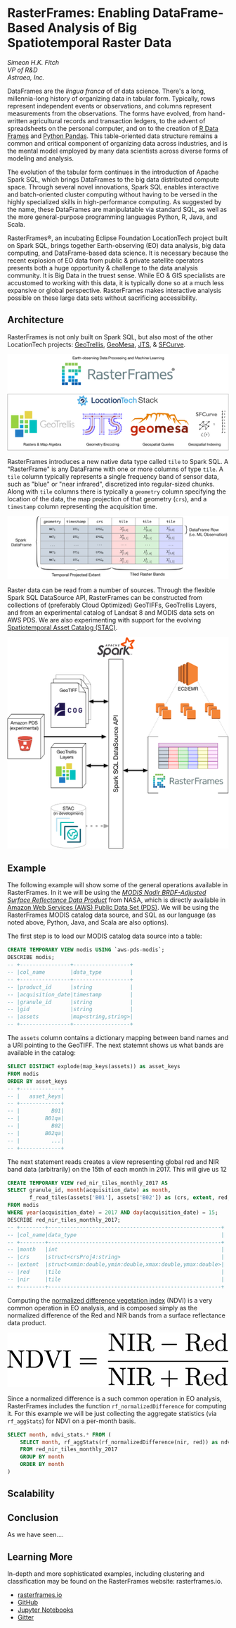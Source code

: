 # RasterFrames: Enabling DataFrame-Based Analysis of Big Spatiotemporal Raster Data

_Simeon H.K. Fitch_  
_VP of R&D_  
_Astraea, Inc._  

DataFrames are the _lingua franca_ of of data science. There's a long,
millennia-long history of organizing data in tabular form. Typically, rows
represent independent events or observations, and columns represent measurements
from the observations. The forms have evolved, from hand-written agricultural
records and transaction ledgers, to the advent of spreadsheets on the personal
computer, and on to the creation of [R Data Frames][R] and [Python
Pandas][Pandas]. This table-oriented data structure remains a common and
critical component of organizing data across industries, and is the mental model
employed by many data scientists across diverse forms of modeling and analysis. 

The evolution of the tabular form continues in the introduction of Apache Spark
SQL, which brings DataFrames to the big data distributed compute space. Through
several novel innovations, Spark SQL enables interactive and batch-oriented
cluster computing without having to be versed in the highly specialized skills
in high-performance computing. As suggested by the name, these DataFrames are
manipulatable via standard SQL, as well as the more general-purpose programming
languages Python, R, Java, and Scala.

RasterFrames®, an incubating Eclipse Foundation LocationTech project built on
Spark SQL, brings together Earth-observing (EO) data analysis, big data
computing, and DataFrame-based data science. It is necessary because the recent
explosion of EO data from public & private satellite operators presents both a
huge opportunity & challenge to the data analysis community. It is Big Data in
the truest sense. While EO & GIS specialists are accustomed to working with this
data, it is typically done so at a much less expansive or global perspective.
RasterFrames makes interactive analysis possible on these large data sets
without sacrificing accessibility.

## Architecture

RasterFrames is not only built on Spark SQL, but also most of the other
LocationTech projects: [GeoTrellis](https://geotrellis.io/),
[GeoMesa](https://www.geomesa.org/), [JTS](https://github.com/locationtech/jts),
& [SFCurve](https://github.com/locationtech/sfcurve).

![LocationTech Stack](rasterframes-locationtech-stack.png)

RasterFrames introduces a new native data type called `tile` to Spark SQL. A
"RasterFrame" is any DataFrame with one or more columns of type `tile`. A `tile`
column typically represents a single frequency band of sensor data, such as
"blue" or "near infrared", discretized into regular-sized chunks. Along with
`tile` columns there is typically a `geometry` column specifying the location of
the data, the map projection of that geometry (`crs`), and a `timestamp` column
representing the acquisition time.

![RasterFrame Anatomy](rasterframe-anatomy.png)

Raster data can be read from a number of sources. Through the flexible Spark SQL
DataSource API, RasterFrames can be constructed from collections of (preferably
Cloud Optimized) GeoTIFFs, GeoTrellis Layers, and from an experimental catalog
of Landsat 8 and MODIS data sets on AWS PDS. We are also experimenting with
support for the evolving [Spatiotemporal Asset Catalog (STAC)][STAC].

![RasterFrames data sources](rasterframes-data-sources.png)

## Example

The following example will show some of the general operations available in
RasterFrames. In it we will be using the [_MODIS Nadir BRDF-Adjusted Surface
Reflectance Data Product_][NBAR] from NASA, which is directly available in [Amazon
Web Services (AWS) Public Data Set (PDS)][PDS]. We will be using the RasterFrames
MODIS catalog data source, and SQL as our language (as noted above, Python,
Java, and Scala are also options). 

The first step is to load our MODIS catalog data source into a table:

```sql
CREATE TEMPORARY VIEW modis USING `aws-pds-modis`;
DESCRIBE modis;
-- +----------------+------------------+
-- |col_name        |data_type         |
-- +----------------+------------------+
-- |product_id      |string            |
-- |acquisition_date|timestamp         |
-- |granule_id      |string            |
-- |gid             |string            |
-- |assets          |map<string,string>|
-- +----------------+------------------+
```

The `assets` column contains a dictionary mapping between band names and a URI
pointing to the GeoTIFF. The next statemnt shows us what bands are available in
the catalog:

```sql
SELECT DISTINCT explode(map_keys(assets)) as asset_keys
FROM modis
ORDER BY asset_keys
-- +-------------+
-- |   asset_keys|
-- +-------------+
-- |          B01|
-- |        B01qa|
-- |          B02|
-- |        B02qa|
-- |          ...|
-- +-------------+
```

The next statement reads creates a view representing global red and NIR band
data (arbitrarily) on the 15th of each month in 2017. This will give us 12 

```sql
CREATE TEMPORARY VIEW red_nir_tiles_monthly_2017 AS
SELECT granule_id, month(acquisition_date) as month, 
       f_read_tiles(assets['B01'], assets['B02']) as (crs, extent, red, nir)
FROM modis
WHERE year(acquisition_date) = 2017 AND day(acquisition_date) = 15;
DESCRIBE red_nir_tiles_monthly_2017;
-- +--------+-------------------------------------------------------+
-- |col_name|data_type                                              |
-- +--------+-------------------------------------------------------+
-- |month   |int                                                    |
-- |crs     |struct<crsProj4:string>                                |
-- |extent  |struct<xmin:double,ymin:double,xmax:double,ymax:double>|
-- |red     |tile                                                   |
-- |nir     |tile                                                   |
-- +--------+-------------------------------------------------------+
```

Computing the [normalized difference vegetation index][NDVI] (NDVI) is a very
common operation in EO analysis, and is composed simply as the normalized
difference of the Red and NIR bands from a surface reflectance data product.

<!-- \text{NDVI} = \frac{\text{NIR} - \text{Red}}{\text{NIR} + \text{Red}} -->
![NDVI](ndvi.png)

Since a  normalized difference is a such common operation in EO analysis,
RasterFrames includes the function `rf_normalizedDifference` for computing it.
For this example we will be just collecting the aggregate statistics (via
`rf_aggStats`) for NDVI on a per-month basis.

```sql
SELECT month, ndvi_stats.* FROM (
    SELECT month, rf_aggStats(rf_normalizedDifference(nir, red)) as ndvi_stats
    FROM red_nir_tiles_monthly_2017
    GROUP BY month
    ORDER BY month
)
```


## Scalability


## Conclusion

As we have seen....



## Learning More

In-depth and more sophisticated examples, including clustering and
classification may be found on the RasterFrames website: rasterframes.io.

* [rasterframes.io](http://rasterframes.io)
* [GitHub](https://github.com/locationtech/rasterframes)
* [Jupyter Notebooks](https://github.com/locationtech/rasterframes/tree/develop/deployment)
* [Gitter](https://gitter.im/s22s/raster-frames)

[MODIS]:https://vip.arizona.edu/documents/MODIS/MODIS_VI_UsersGuide_June_2015_C6.pdf
[NBAR]:https://lpdaac.usgs.gov/dataset_discovery/modis/modis_products_table/mcd43a4_v006
[STAC]:https://github.com/radiantearth/stac-spec
[PDS]:https://registry.opendata.aws/modis/
[R]:https://www.rdocumentation.org/packages/base/versions/3.5.1/topics/data.frame
[Pandas]:https://pandas.pydata.org/
[NDVI]:https://en.wikipedia.org/wiki/Normalized_difference_vegetation_index